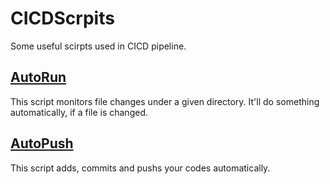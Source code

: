 # CICDScrpits
Some useful scirpts used in CICD pipeline.
## [AutoRun](https://github.com/wangziling100/CICDScrpits/tree/master/shell/AutoRun)
This script monitors file changes under a given directory. It'll do something automatically, if a file is changed.
## [AutoPush](https://github.com/wangziling100/CICDScrpits/tree/master/shell/AutoPush)
This script adds, commits and pushs your codes automatically.
